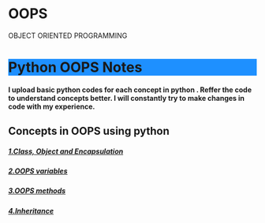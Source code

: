 # OOPS
OBJECT ORIENTED PROGRAMMING
<h1 style="background-color:DodgerBlue;">Python OOPS Notes</h1>
<h4>I upload basic python codes for each concept in python .
Reffer the code to understand concepts better.
I will constantly try to make changes in  code with my experience.<h4>
<h2>Concepts in OOPS using python</h2>
<h5><a href="https://github.com/asaikiran1999/OOPS/blob/main/1_Class%2CObject_and_Encapsulation.ipynb">1.Class, Object and Encapsulation</a></h5>
<h5><a href="https://github.com/asaikiran1999/OOPS/blob/main/2.variables_in_oops.ipynb">2.OOPS variables</a></h5>
<h5><a href="https://github.com/asaikiran1999/OOPS/blob/main/3.Oops_methods.ipynb">3.OOPS methods</a></h5>
<h5><a href="https://github.com/asaikiran1999/OOPS/blob/main/4_Inheritance.ipynb">4.Inheritance</a></h5>

